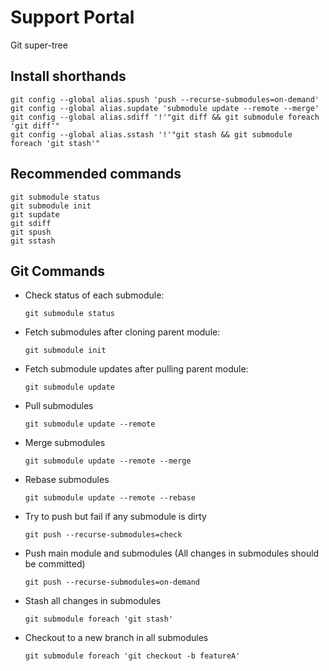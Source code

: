 # Support Portal

Git super-tree

## Install shorthands

```
git config --global alias.spush 'push --recurse-submodules=on-demand'
git config --global alias.supdate 'submodule update --remote --merge'
git config --global alias.sdiff '!'"git diff && git submodule foreach 'git diff'"
git config --global alias.sstash '!'"git stash && git submodule foreach 'git stash'"
```

## Recommended commands

```
git submodule status
git submodule init
git supdate
git sdiff
git spush
git sstash
```


## Git Commands

- Check status of each submodule:

  `git submodule status`

- Fetch submodules after cloning parent module:

  `git submodule init`

- Fetch submodule updates after pulling parent module:

  `git submodule update`

- Pull submodules

  `git submodule update --remote`

- Merge submodules

  `git submodule update --remote --merge`

- Rebase submodules

  `git submodule update --remote --rebase`

- Try to push but fail if any submodule is dirty

  `git push --recurse-submodules=check`

- Push main module and submodules (All changes in submodules should be committed)

  `git push --recurse-submodules=on-demand`

- Stash all changes in submodules

  `git submodule foreach 'git stash'`

- Checkout to a new branch in all submodules

  `git submodule foreach 'git checkout -b featureA'`
